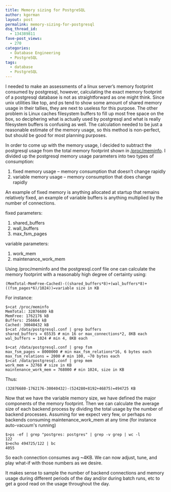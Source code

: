 ```yaml
---
title: Memory sizing for PostgreSQL
author: kgorman
layout: post
permalink: memory-sizing-for-postgresql
dsq_thread_id:
  - 134389811
fave-post_views:
  - 270
categories:
  - Database Engineering
  - PostgreSQL
tags:
  - database
  - PostgreSQL
---
```

I needed to make an assessments of a linux server&#8217;s memory footprint consumed by postgresql, however, calculating the exact memory footprint of a postgresql database is not as straightforward as one might think. Since unix utilities like top, and ps tend to show some amount of shared memory usage in their tallies, they are next to useless for this purpose. The other problem is Linux caches filesystem buffers to fill up most free space on the box, so deciphering what is actually used by postgresql and what is really filesystem buffers is confusing as well. The calculation needed to be just a reasonable estimate of the memory usage, so this method is non-perfect, but should be good for most planning purposes.

In order to come up with the memory usage, I decided to subtract the postgresql usage from the total memory footprint shown in [/proc/meminfo][1]. I divided up the postgresql memory usage parameters into two types of consumption:

1.  fixed memory usage &#8211; memory consumption that doesn&#8217;t change rapidly
2.  variable memory usage &#8211; memory consumption that does change rapidly

An example of fixed memory is anything allocated at startup that remains relatively fixed, an example of variable buffers is anything multiplied by the number of connections.

fixed parameters:

1.  shared_buffers
2.  wall_buffers
3.  max_fsm_pages

variable parameters:

1.  work_mem
2.  maintenance_work_mem

Using /proc/meminfo and the postgresql.conf file one can calculate the memory footprint with a reasonably high degree of certainty using:

```
(MemTotal-MemFree-Cached)-((shared_buffers*8)+(wal_buffers*8)+((fsm_pages*6)/1024))=variable size in KB
```

For instance:

```
$>cat /proc/meminfo
MemTotal: 32876680 kB
MemFree: 1762176 kB
Buffers: 256664 kB
Cached: 30040432 kB
$>cat /data/postgresql.conf | grep buffers
shared_buffers = 65535 # min 16 or max_connections*2, 8KB each
wal_buffers = 1024 # min 4, 8KB each

$>cat /data/postgresql.conf | grep fsm
max_fsm_pages = 8000000 # min max_fsm_relations*16, 6 bytes each
max_fsm_relations = 2000 # min 100, ~70 bytes each
$>cat /data/postgresql.conf | grep mem
work_mem = 32768 # size in KB
maintenance_work_mem = 768000 # min 1024, size in KB
```

Thus:

```(32876680-1762176-30040432)-(524280+8192+46875)=494725 KB```

Now that we have the variable memory size, we have defined the major components of the memory footprint. Then we can calculate the average size of each backend process by dividing the total usage by the number of backend processes. Assuming for we expect very few, or perhaps no backends consuming maintenance_work_mem at any time (for instance auto-vacuum's running)

```
$>ps -ef | grep "postgres: postgres" | grep -v grep | wc -l
122
$>echo 494725/122 | bc
4055
```

So each connection consumes avg ~4KB. We can now adjust, tune, and play what-if with those numbers as we desire.

It makes sense to sample the number of backend connections and memory usage during different periods of the day and/or during batch runs, etc to get a good read on the usage throughout the day.

 [1]: http://www.redhat.com/advice/tips/meminfo.html
